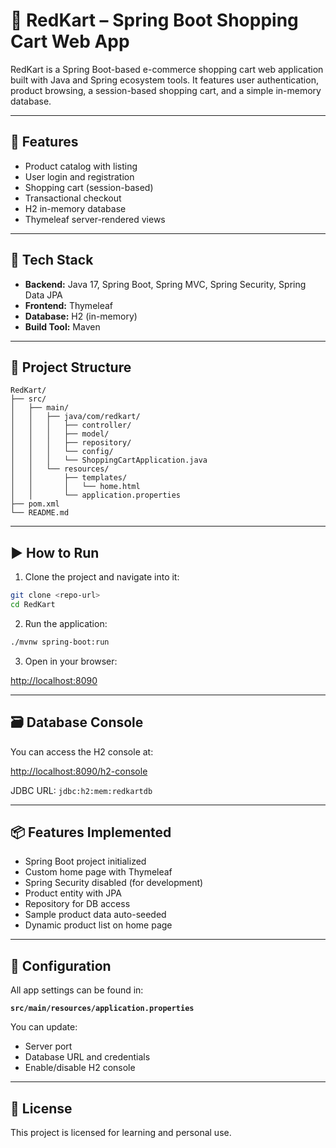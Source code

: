 # 🛒 RedKart – Spring Boot Shopping Cart Web App

RedKart is a Spring Boot-based e-commerce shopping cart web application built with Java and Spring ecosystem tools. It features user authentication, product browsing, a session-based shopping cart, and a simple in-memory database.

---

## 🎯 Features

- Product catalog with listing
- User login and registration
- Shopping cart (session-based)
- Transactional checkout
- H2 in-memory database
- Thymeleaf server-rendered views

---

## 🧰 Tech Stack

- **Backend:** Java 17, Spring Boot, Spring MVC, Spring Security, Spring Data JPA
- **Frontend:** Thymeleaf
- **Database:** H2 (in-memory)
- **Build Tool:** Maven

---

## 📁 Project Structure

```
RedKart/
├── src/
│   ├── main/
│   │   ├── java/com/redkart/
│   │   │   ├── controller/
│   │   │   ├── model/
│   │   │   ├── repository/
│   │   │   └── config/
│   │   │   └── ShoppingCartApplication.java
│   │   └── resources/
│   │       ├── templates/
│   │       │   └── home.html
│   │       └── application.properties
├── pom.xml
└── README.md
```

---

## ▶️ How to Run

1. Clone the project and navigate into it:

```bash
git clone <repo-url>
cd RedKart
```

2. Run the application:

```bash
./mvnw spring-boot:run
```

3. Open in your browser:

[http://localhost:8090](http://localhost:8090)

---

## 🗃 Database Console

You can access the H2 console at:

[http://localhost:8090/h2-console](http://localhost:8090/h2-console)

JDBC URL: `jdbc:h2:mem:redkartdb`

---

## 📦 Features Implemented

- Spring Boot project initialized
- Custom home page with Thymeleaf
- Spring Security disabled (for development)
- Product entity with JPA
- Repository for DB access
- Sample product data auto-seeded
- Dynamic product list on home page

---


## 📌 Configuration

All app settings can be found in:

**`src/main/resources/application.properties`**

You can update:
- Server port
- Database URL and credentials
- Enable/disable H2 console

---

## 📜 License

This project is licensed for learning and personal use.